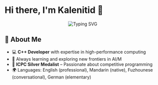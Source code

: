 # Hi there, I'm Kalenitid 👋  
<div align="center">
  <img src="https://readme-typing-svg.herokuapp.com?font=Fira+Code&pause=1000&color=2196F3&center=true&vCenter=true&width=600&lines=Deep+Learning+Engineer;C%2B%2B+Developer;Algorithm+Enthusiast;Open+Source+Contributor;AI+Researcher;Tech+Explorer;Coding+Innovator" alt="Typing SVG" />
</div>

## 🚀 About Me  
- 💻 **C++ Developer** with expertise in high-performance computing  
- 🌱 Always learning and exploring new frontiers in AI/M
- 🧠 **ICPC Silver Medalist** – Passionate about competitive programming
- 🌍 Languages: English (professional), Mandarin (native), Fuzhounese (conversational), German (elementary)
